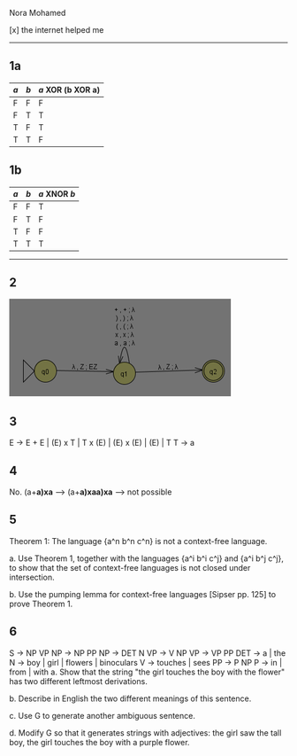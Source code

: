 Nora Mohamed

[x] the internet helped me

---
## 1a
_a_ | _b_ | _a_ XOR (b XOR a)
----|-----|---
 F  |  F  | F
 F  |  T  | T
 T  |  F  | T
 T  |  T  | F

## 1b

_a_ | _b_ | _a_ XNOR _b_
----|-----|---
 F  |  F  | T
 F  |  T  | F
 T  |  F  | F
 T  |  T  | T

---
## 2
![](pda.png)

## 3
E -> E + E | (E) x T | T x (E) | (E) x (E) | (E) | T
T -> a

## 4
No. (a+**a)xa** --> (a+**a)xaa)xa** --> not possible

## 5

Theorem 1: The language {a^n b^n c^n} is not a context-free language.

a. Use Theorem 1, together with the languages {a^i b^i c^j} and {a^i b^j c^j}, to show that the set of context-free languages is not closed under intersection.

b. Use the pumping lemma for context-free languages [Sipser pp. 125] to prove Theorem 1.

## 6

S -> NP VP
NP -> NP PP
NP -> DET N
VP -> V NP
VP -> VP PP
DET -> a | the
N -> boy | girl | flowers | binoculars
V -> touches | sees
PP -> P NP
P -> in | from | with
a. Show that the string "the girl touches the boy with the flower" has two different leftmost derivations.

b. Describe in English the two different meanings of this sentence.

c. Use G to generate another ambiguous sentence.

d. Modify G so that it generates strings with adjectives: the girl saw the tall boy, the girl touches the boy with a purple flower.